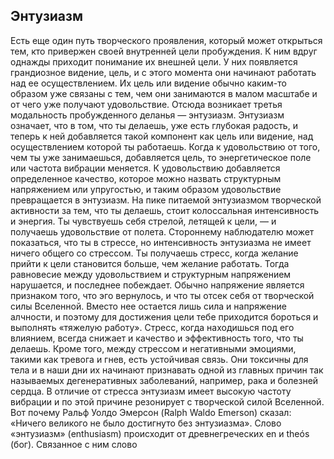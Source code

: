 ## Энтузиазм

Есть еще один путь творческого проявления, который может
открыться тем, кто привержен своей внутренней цели пробуждения. К
ним вдруг однажды приходит понимание их внешней цели. У них
появляется грандиозное видение, цель, и с этого момента они начинают
работать над ее осуществлением. Их цель или видение обычно каким-то
образом уже связаны с тем, чем они занимаются в малом масштабе и от
чего уже получают удовольствие. Отсюда возникает третья модальность
пробужденного деланья — энтузиазм.
Энтузиазм означает, что в том, что ты делаешь, уже есть глубокая
радость, и теперь к ней добавляется такой компонент как цель или
видение, над осуществлением которой ты работаешь. Когда к
удовольствию от того, чем ты уже занимаешься, добавляется цель, то
энергетическое поле или частота вибрации меняется. К удовольствию
добавляется определенное качество, которое можно назвать
структурным напряжением или упругостью, и таким образом
удовольствие превращается в энтузиазм.
На пике питаемой энтузиазмом творческой активности за тем, что
ты делаешь, стоит колоссальная интенсивность и энергия. Ты
чувствуешь себя стрелой, летящей к цели, — и получаешь удовольствие
от полета.
Стороннему наблюдателю может показаться, что ты в стрессе, но
интенсивность энтузиазма не имеет ничего общего со стрессом. Ты
получаешь стресс, когда желание прийти к цели становится больше, чем
желание работать. Тогда равновесие между удовольствием и
структурным напряжением нарушается, и последнее побеждает. Обычно
напряжение является признаком того, что эго вернулось, и что ты отсек
себя от творческой силы Вселенной. Вместо нее остается лишь сила и
напряжение алчности, и поэтому для достижения цели тебе приходится
бороться и выполнять «тяжелую работу». Стресс, когда находишься под
его влиянием, всегда снижает и качество и эффективность того, что ты
делаешь. Кроме того, между стрессом и негативными эмоциями, такими
как тревога и гнев, есть устойчивая связь. Они токсичны для тела и в
наши дни их начинают признавать одной из главных причин так
называемых дегенеративных заболеваний, например, рака и болезней
сердца.
В отличие от стресса энтузиазм имеет высокую частоту вибрации и
по этой причине резонирует с творческой силой Вселенной. Вот почему
Ральф Уолдо Эмерсон (Ralph Waldo Emerson) сказал: «Ничего великого
не было достигнуто без энтузиазма». Слово «энтузиазм» (enthusiasm)
происходит от древнегреческих en и theós (бог). Связанное с ним слово 